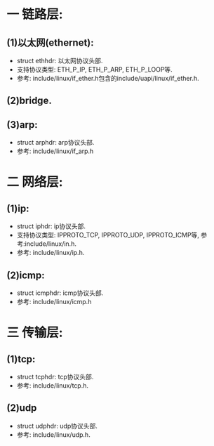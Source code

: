 # 一 链路层:
## (1)以太网(ethernet):
- struct ethhdr: 以太网协议头部.
- 支持协议类型: ETH_P_IP, ETH_P_ARP, ETH_P_LOOP等.
- 参考: include/linux/if_ether.h包含的include/uapi/linux/if_ether.h.

## (2)bridge.

## (3)arp:
- struct arphdr: arp协议头部.
- 参考: include/linux/if_arp.h

# 二 网络层:
## (1)ip:
- struct iphdr: ip协议头部.
- 支持协议类型: IPPROTO_TCP, IPPROTO_UDP, IPPROTO_ICMP等, 参考:include/linux/in.h.
- 参考: include/linux/ip.h.

## (2)icmp:
- struct icmphdr: icmp协议头部.
- 参考: include/linux/icmp.h

# 三 传输层:
## (1)tcp:
- struct tcphdr: tcp协议头部.
- 参考: include/linux/tcp.h.

## (2)udp
- struct udphdr: udp协议头部.
- 参考: include/linux/udp.h.